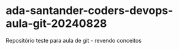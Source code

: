 # ada-santander-coders-devops-aula-git-20240828
Repositório teste para aula de git - revendo conceitos
